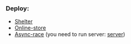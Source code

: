 ### Deploy:
 + [Shelter](https://rolling-scopes-school.github.io/gavrilenkoartem038-JSFE2022Q1/shelter/pages/main/index.html#)
 + [Online-store](https://rolling-scopes-school.github.io/gavrilenkoartem038-JSFE2022Q1/online-store/)
 + [Async-race](https://rolling-scopes-school.github.io/gavrilenkoartem038-JSFE2022Q1/async-race/) (you need to run server: [server](https://github.com/mikhama/async-race-api))
